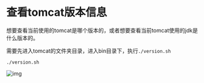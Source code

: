 # 查看tomcat版本信息

想要查看当前使用的tomcat是哪个版本的，或者想要查看当前tomcat使用的jdk是什么版本的。

需要先进入tomcat的文件夹目录，进入bin目录下，执行`./version.sh`

```shell
./version.sh
```
![img](https://img2023.cnblogs.com/blog/1699684/202212/1699684-20221219102149067-431546283.png)